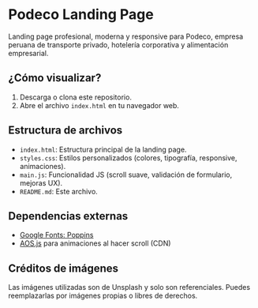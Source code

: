 # Podeco Landing Page

Landing page profesional, moderna y responsive para Podeco, empresa peruana de transporte privado, hotelería corporativa y alimentación empresarial.

## ¿Cómo visualizar?

1. Descarga o clona este repositorio.
2. Abre el archivo `index.html` en tu navegador web.

## Estructura de archivos

- `index.html`: Estructura principal de la landing page.
- `styles.css`: Estilos personalizados (colores, tipografía, responsive, animaciones).
- `main.js`: Funcionalidad JS (scroll suave, validación de formulario, mejoras UX).
- `README.md`: Este archivo.

## Dependencias externas

- [Google Fonts: Poppins](https://fonts.google.com/specimen/Poppins)
- [AOS.js](https://michalsnik.github.io/aos/) para animaciones al hacer scroll (CDN)

## Créditos de imágenes

Las imágenes utilizadas son de Unsplash y solo son referenciales. Puedes reemplazarlas por imágenes propias o libres de derechos. 